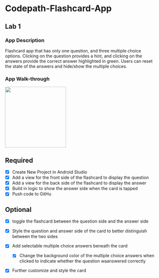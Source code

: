 # Codepath-Flashcard-App


## Lab 1

### App Description
Flashcard app that has only one question, and three multiple choice options. Clicking on the question provides a hint, and clicking on the answers provide the correct answer highlighted in green. Users can reset the state of the answers and hide/show the multiple choices.

### App Walk-through
<img src="https://i.imgur.com/1nmvzyh.gif" width=200><br>

## Required
- [x] Create New Project in Android Studio
- [x] Add a view for the front side of the flashcard to display the question
- [x] Add a view for the back side of the flashcard to display the answer
- [x] Build in logic to show the answer side when the card is tapped
- [x] Push code to GitHu
## Optional
- [x] toggle the flashcard between the question side and the answer side
- [x] Style the question and answer side of the card to better distinguish between the two sides
- [x] Add selectable multiple choice answers beneath the card
   - [x] Change the background color of the multiple choice answers when clicked to indicate whether the question waanswered correctly
- [x] Further customize and style the card
 
